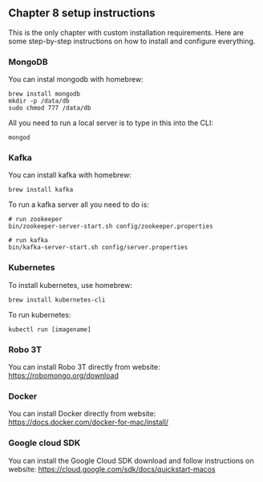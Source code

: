 ## Chapter 8 setup instructions

This is the only chapter with custom installation requirements. Here are some step-by-step instructions on how to install and configure everything.

### MongoDB 
You can instal mongodb with homebrew:
```
brew install mongodb
mkdir -p /data/db
sudo chmod 777 /data/db
```
All you need to run a local server is to type in this into the CLI:
```
mongod
```

### Kafka
You can install kafka with homebrew:
```
brew install kafka
```
To run a kafka server all you need to do is:
```
# run zookeeper
bin/zookeeper-server-start.sh config/zookeeper.properties

# run kafka 
bin/kafka-server-start.sh config/server.properties 
```

### Kubernetes
To install kubernetes, use homebrew:
```
brew install kubernetes-cli
```
To run kubernetes:
```
kubectl run [imagename]
```

### Robo 3T 
You can install Robo 3T directly from website: https://robomongo.org/download

### Docker  
You can install Docker directly from website: https://docs.docker.com/docker-for-mac/install/

### Google cloud SDK
You can install the Google Cloud SDK download and follow instructions on website: https://cloud.google.com/sdk/docs/quickstart-macos
